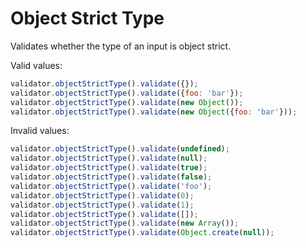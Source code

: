 # Object Strict Type

Validates whether the type of an input is object strict.

Valid values:

```js
validator.objectStrictType().validate({});
validator.objectStrictType().validate({foo: 'bar'});
validator.objectStrictType().validate(new Object());
validator.objectStrictType().validate(new Object({foo: 'bar'}));
```

Invalid values:

```js
validator.objectStrictType().validate(undefined);
validator.objectStrictType().validate(null);
validator.objectStrictType().validate(true);
validator.objectStrictType().validate(false);
validator.objectStrictType().validate('foo');
validator.objectStrictType().validate(0);
validator.objectStrictType().validate(1);
validator.objectStrictType().validate([]);
validator.objectStrictType().validate(new Array());
validator.objectStrictType().validate(Object.create(null));
```
